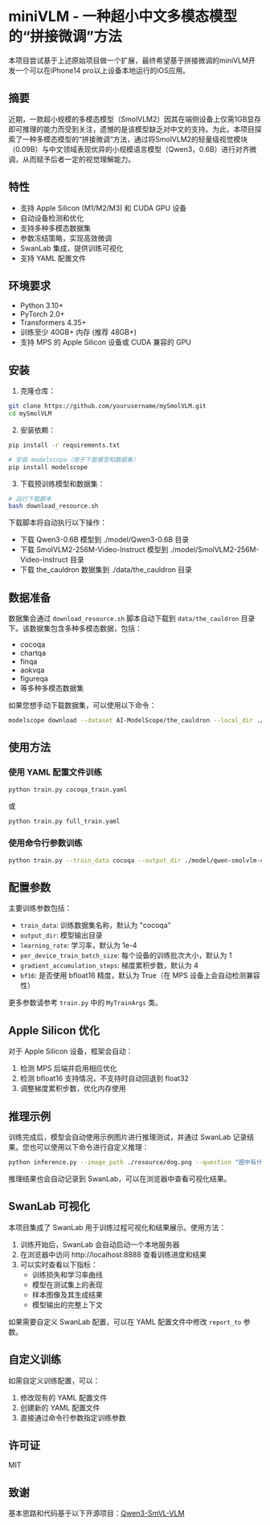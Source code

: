 # miniVLM - 一种超小中文多模态模型的“拼接微调”方法

本项目尝试基于上述原始项目做一个扩展，最终希望基于拼接微调的miniVLM开发一个可以在iPhone14 pro以上设备本地运行的iOS应用。

## 摘要    
近期，一款超小规模的多模态模型（SmolVLM2）因其在端侧设备上仅需1GB显存即可推理的能力而受到关注，遗憾的是该模型缺乏对中文的支持。为此，本项目探索了一种多模态模型的“拼接微调”方法，通过将SmolVLM2的轻量级视觉模块（0.09B）与中文领域表现优异的小规模语言模型（Qwen3，0.6B）进行对齐微调，从而赋予后者一定的视觉理解能力。

## 特性

- 支持 Apple Silicon (M1/M2/M3) 和 CUDA GPU 设备
- 自动设备检测和优化
- 支持多种多模态数据集
- 参数冻结策略，实现高效微调
- SwanLab 集成，提供训练可视化
- 支持 YAML 配置文件

## 环境要求

- Python 3.10+
- PyTorch 2.0+
- Transformers 4.35+
- 训练至少 40GB+ 内存 (推荐 48GB+)
- 支持 MPS 的 Apple Silicon 设备或 CUDA 兼容的 GPU

## 安装

1. 克隆仓库：

```bash
git clone https://github.com/yourusername/mySmolVLM.git
cd mySmolVLM
```

2. 安装依赖：

```bash
pip install -r requirements.txt

# 安装 modelscope（用于下载模型和数据集）
pip install modelscope
```

3. 下载预训练模型和数据集：

```bash
# 运行下载脚本
bash download_resource.sh
```

下载脚本将自动执行以下操作：
- 下载 Qwen3-0.6B 模型到 ./model/Qwen3-0.6B 目录
- 下载 SmolVLM2-256M-Video-Instruct 模型到 ./model/SmolVLM2-256M-Video-Instruct 目录
- 下载 the_cauldron 数据集到 ./data/the_cauldron 目录

## 数据准备

数据集会通过 `download_resource.sh` 脚本自动下载到 `data/the_cauldron` 目录下。该数据集包含多种多模态数据，包括：

- cocoqa
- chartqa
- finqa
- aokvqa
- figureqa
- 等多种多模态数据集

如果您想手动下载数据集，可以使用以下命令：

```bash
modelscope download --dataset AI-ModelScope/the_cauldron --local_dir ./data/the_cauldron
```

## 使用方法

### 使用 YAML 配置文件训练

```bash
python train.py cocoqa_train.yaml
```

或

```bash
python train.py full_train.yaml
```

### 使用命令行参数训练

```bash
python train.py --train_data cocoqa --output_dir ./model/qwen-smolvlm-cocoqa --learning_rate 1e-4
```

## 配置参数

主要训练参数包括：

- `train_data`: 训练数据集名称，默认为 "cocoqa"
- `output_dir`: 模型输出目录
- `learning_rate`: 学习率，默认为 1e-4
- `per_device_train_batch_size`: 每个设备的训练批次大小，默认为 1
- `gradient_accumulation_steps`: 梯度累积步数，默认为 4
- `bf16`: 是否使用 bfloat16 精度，默认为 True（在 MPS 设备上会自动检测兼容性）

更多参数请参考 `train.py` 中的 `MyTrainArgs` 类。

## Apple Silicon 优化

对于 Apple Silicon 设备，框架会自动：

1. 检测 MPS 后端并启用相应优化
2. 检测 bfloat16 支持情况，不支持时自动回退到 float32
3. 调整梯度累积步数，优化内存使用

## 推理示例

训练完成后，模型会自动使用示例图片进行推理测试，并通过 SwanLab 记录结果。您也可以使用以下命令进行自定义推理：

```bash
python inference.py --image_path ./resource/dog.png --question "图中有什么动物?"
```

推理结果也会自动记录到 SwanLab，可以在浏览器中查看可视化结果。

## SwanLab 可视化

本项目集成了 SwanLab 用于训练过程可视化和结果展示。使用方法：

1. 训练开始后，SwanLab 会自动启动一个本地服务器
2. 在浏览器中访问 http://localhost:8888 查看训练进度和结果
3. 可以实时查看以下指标：
   - 训练损失和学习率曲线
   - 模型在测试集上的表现
   - 样本图像及其生成结果
   - 模型输出的完整上下文

如果需要自定义 SwanLab 配置，可以在 YAML 配置文件中修改 `report_to` 参数。

## 自定义训练

如需自定义训练配置，可以：

1. 修改现有的 YAML 配置文件
2. 创建新的 YAML 配置文件
3. 直接通过命令行参数指定训练参数

## 许可证

MIT

## 致谢

基本思路和代码基于以下开源项目：[Qwen3-SmVL-VLM](https://github.com/KwaiGroup/Qwen3-SmVL-VLM)
